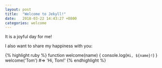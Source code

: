 ```yaml
---
layout: post
title:  "Welcome to Jekyll!"
date:   2018-03-22 14:43:27 +0800
categories: welcome
---
```

It is a joyful day for me!

I also want to share my happiness with you:

{% highlight ruby %}
function welcome(name) {
  console.log(`Hi, ${name}!`)
}
welcome('Tom')
#=> 'Hi, Tom!'
{% endhighlight %}
